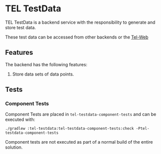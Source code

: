 # TEL TestData

TEL TestData is a backend service with the responsibility to generate and store test data.

These test data can be accessed from other backends or the [Tel-Web](../tel-web/README.md)

## Features

The backend has the following features:

1. Store data sets of data points.

## Tests

### Component Tests

Component Tests are placed in `tel-testdata-component-tests` and can be executed with:

```
./gradlew :tel-testdata:tel-testdata-component-tests:check -Ptel-testdata-component-tests
```
Component tests are not executed as part of a normal build of the entire solution.
